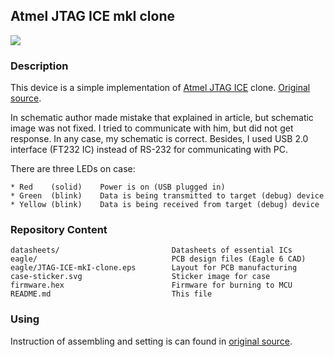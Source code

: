 ## Atmel JTAG ICE mkI clone ##

![](https://dl.dropbox.com/u/14947871/pics/projects/AVR-JTAG-ICE-mkI-clone.JPG)

### Description ###

This device is a simple implementation of [Atmel JTAG ICE](http://www.atmel.com/Images/doc2475.pdf) clone. [Original source](http://pol-sem.narod.ru/AVRminiICE/jtag.htm).

In schematic author made mistake that explained in article, but schematic image was not fixed. I tried to communicate with him, but did not get response. In any case, my schematic is correct. Besides, I used USB 2.0 interface (FT232 IC) instead of RS-232 for communicating with PC.

There are three LEDs on case:

    * Red    (solid)    Power is on (USB plugged in)
    * Green  (blink)    Data is being transmitted to target (debug) device
    * Yellow (blink)    Data is being received from target (debug) device

### Repository Content ###

    datasheets/                         Datasheets of essential ICs
    eagle/                              PCB design files (Eagle 6 CAD)
    eagle/JTAG-ICE-mkI-clone.eps        Layout for PCB manufacturing
    case-sticker.svg                    Sticker image for case
    firmware.hex                        Firmware for burning to MCU
    README.md                           This file

### Using ###

Instruction of assembling and setting is can found in [original source](http://pol-sem.narod.ru/AVRminiICE/jtag.htm).